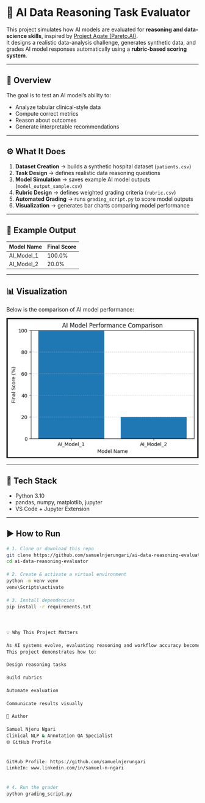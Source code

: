 # 🧠 AI Data Reasoning Task Evaluator

This project simulates how AI models are evaluated for **reasoning and data-science skills**, inspired by [Project Agate (Pareto.AI)](https://pareto.ai/).  
It designs a realistic data-analysis challenge, generates synthetic data, and grades AI model responses automatically using a **rubric-based scoring system**.

---

## 🏥 Overview

The goal is to test an AI model’s ability to:
- Analyze tabular clinical-style data
- Compute correct metrics
- Reason about outcomes
- Generate interpretable recommendations

---

## ⚙️ What It Does

1. **Dataset Creation** → builds a synthetic hospital dataset (`patients.csv`)  
2. **Task Design** → defines realistic data reasoning questions  
3. **Model Simulation** → saves example AI model outputs (`model_output_sample.csv`)  
4. **Rubric Design** → defines weighted grading criteria (`rubric.csv`)  
5. **Automated Grading** → runs `grading_script.py` to score model outputs  
6. **Visualization** → generates bar charts comparing model performance  

---

## 🧾 Example Output

| Model Name | Final Score |
|-------------|--------------|
| AI_Model_1  | 100.0% |
| AI_Model_2  | 20.0%  |

---

## 📊 Visualization

Below is the comparison of AI model performance:

![AI Model Performance Chart](ai-data-reasoning-evaluator.png)

---

## 🧠 Tech Stack

- Python 3.10  
- pandas, numpy, matplotlib, jupyter  
- VS Code + Jupyter Extension  

---

## ▶️ How to Run

```bash
# 1. Clone or download this repo
git clone https://github.com/samuelnjerungari/ai-data-reasoning-evaluator
cd ai-data-reasoning-evaluator

# 2. Create & activate a virtual environment
python -m venv venv
venv\Scripts\activate

# 3. Install dependencies
pip install -r requirements.txt



💡 Why This Project Matters

As AI systems evolve, evaluating reasoning and workflow accuracy becomes essential for safe, aligned, and interpretable AI behavior.
This project demonstrates how to:

Design reasoning tasks

Build rubrics

Automate evaluation

Communicate results visually

👤 Author

Samuel Njeru Ngari
Clinical NLP & Annotation QA Specialist
🌐 GitHub Profile


GitHub Profile: https://github.com/samuelnjerungari
LinkeIn: www.linkedin.com/in/samuel-n-ngari


# 4. Run the grader
python grading_script.py
